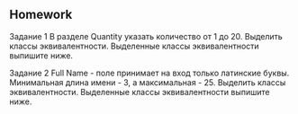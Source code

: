 ## Homework
Задание 1
В разделе Quantity указать количество от 1 до 20. Выделить классы эквивалентности. Выделенные классы эквивалентности выпишите ниже.

Задание 2
Full Name - поле принимает на вход только латинские буквы. Минимальная длина имени - 3, а максимальная - 25. Выделить классы эквивалентности. Выделенные классы эквивалентности выпишите ниже.